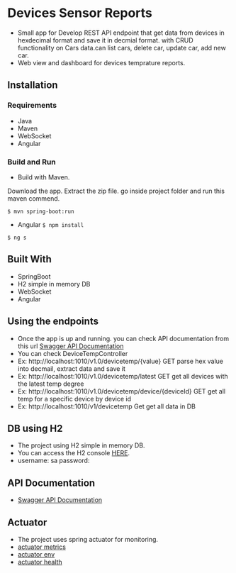 # Devices Sensor Reports 
- Small app for Develop REST API endpoint that get data from devices in hexdecimal format and save it in decmial format. 
with CRUD functionality on Cars data.can list cars, delete car, update car, add new car.
- Web view and dashboard for devices temprature reports.
## Installation

### Requirements
* Java 
* Maven
* WebSocket
* Angular

### Build and Run
* Build with Maven.

Download the app. Extract the zip file. go inside project folder and run this maven commend.

`$ mvn spring-boot:run`

* Angular
`$ npm install`

`$ ng s`	

## Built With
* SpringBoot
* H2 simple in memory DB
* WebSocket
* Angular

## Using the endpoints
* Once the app is up and running. you can check API documentation from this url
[Swagger API Documentation](http://localhost:1010/swagger-ui.html)
* You can check DeviceTempController
* Ex: http://localhost:1010/v1.0/devicetemp/{value}       GET     parse hex value into decmail, extract data and save it
* Ex: http://localhost:1010/v1.0/devicetemp/latest 		  GET     get all devices with the latest temp degree
* Ex: http://localhost:1010/v1.0/devicetemp/device/{deviceId}     GET   get all temp for a specific device by device id
* Ex: http://localhost:1010/v1/devicetemp  				  Get     get all data in DB

## DB using H2
* The project using H2 simple in memory DB.
* You can access the H2 console [HERE](http://localhost:8080/h2).
* username: sa password:

## API Documentation
* [Swagger API Documentation](http://localhost:8080/swagger-ui.html)

## Actuator
* The project uses spring actuator for monitoring.
* [actuator metrics](http://localhost:1010/actuator/metrics)
* [actuator env](http://localhost:1010/actuator/env)
* [actuator health](http://localhost:1010/actuator/health)



